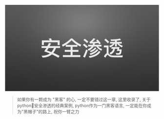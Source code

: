 
![](/assets/nicepy.005.jpeg)
> 如果你有一颗成为 "黑客" 的心, 一定不要错过这一章, 这里收录了, 关于python安全渗透的经典案例, python作为一门黑客语言, 一定能在你成为"黑帽子"的路上, 祝你一臂之力